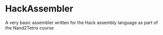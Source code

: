 # HackAssembler
A very basic assembler written for the Hack assembly language as part of the Nand2Tetris course
